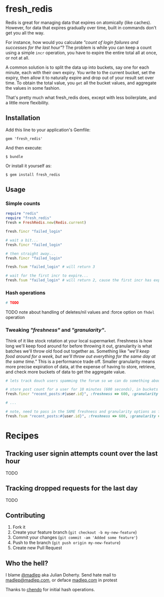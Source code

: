 # fresh\_redis

Redis is great for managing data that expires on atomically (like caches). However, for data that expires gradually over time, built in commands don't get you all the way. 

For instance, how would you calculate _"count of login failures and successes for the last hour"_? The problem is while you can keep a count using a simple `incr` operation, you have to expire the entire total all at once, or not at all.

A common solution is to split the data up into buckets, say one for each minute, each with their own expiry. You write to the current bucket, set the expiry, then allow it to naturally expire and drop out of your result set over time. To obtain the total value, you `get` all the bucket values, and aggregate the values in some fashion.

That's pretty much what fresh\_redis does, except with less boilerplate, and a little more flexibility.

## Installation

Add this line to your application's Gemfile:

    gem 'fresh_redis'

And then execute:

    $ bundle

Or install it yourself as:

    $ gem install fresh_redis

## Usage

### Simple counts

```ruby
require "redis"
require "fresh_redis"
fresh = FreshRedis.new(Redis.current)

fresh.fincr "failed_login"

# wait a bit...
fresh.fincr "failed_login"

# then straight away...
fresh.fincr "failed_login"

fresh.fsum "failed_login" # will return 3

# wait for the first incr to expire...
fresh.fsum "failed_login" # will return 2, cause the first incr has expired by now
```

### Hash operations

```ruby
# TODO
```

TODO note about handling of deletes/nil values and :force option on `fhdel` operation

### Tweaking _"freshness"_ and _"granularity"_. 

Think of it like stock rotation at your local supermarket. Freshness is how long we'll keep food around for before throwing it out, granularity is what batches we'll throw old food out together as. Something like _"we'll keep food around for a week, but we'll throw out everything for the same day at the same time."_ This is a performance trade off. Smaller granularity means more precise expiration of data, at the expense of having to store, retrieve, and check more buckets of data to get the aggregate value.

```ruby
# lets track douch users spamming the forum so we can do something about it...

# store post count for a user for 10 minutes (600 seconds), in buckets of time duration 30 seconds
fresh.fincr "recent_posts:#{user.id}", :freshness => 600, :granularity => 30

# ...

# note, need to pass in the SAME freshness and granularity options as fincr, so it can correclty lookup the correct keys
fresh.fsum "recent_posts:#{user.id}", :freshness => 600, :granularity => 30
```

# Recipes

## Tracking user signin attempts count over the last hour
TODO

## Tracking dropped requests for the last day
TODO

## Contributing

1. Fork it
2. Create your feature branch (`git checkout -b my-new-feature`)
3. Commit your changes (`git commit -am 'Added some feature'`)
4. Push to the branch (`git push origin my-new-feature`)
5. Create new Pull Request

## Who the hell?
I blame [@madlep](http://twitter.com/madlep) aka Julian Doherty. Send hate mail to [madlep@madlep.com](mailto:madlep@madlep.com), or deface [madlep.com](http://madlep.com) in protest

Thanks to [chendo](https://github.com/chendo) for initial hash operations.
